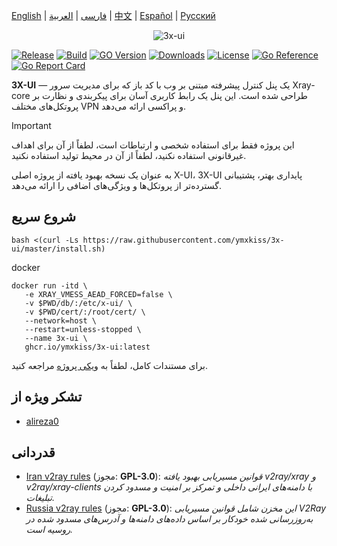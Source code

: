 [English](/README.md) | [فارسی](/README.fa_IR.md) | [العربية](/README.ar_EG.md) |  [中文](/README.zh_CN.md) | [Español](/README.es_ES.md) | [Русский](/README.ru_RU.md)

<p align="center">
  <picture>
    <source media="(prefers-color-scheme: dark)" srcset="./media/3x-ui-dark.png">
    <img alt="3x-ui" src="./media/3x-ui-light.png">
  </picture>
</p>

[![Release](https://img.shields.io/github/v/release/mhsanaei/3x-ui.svg)](https://github.com/MHSanaei/3x-ui/releases)
[![Build](https://img.shields.io/github/actions/workflow/status/mhsanaei/3x-ui/release.yml.svg)](https://github.com/MHSanaei/3x-ui/actions)
[![GO Version](https://img.shields.io/github/go-mod/go-version/mhsanaei/3x-ui.svg)](#)
[![Downloads](https://img.shields.io/github/downloads/mhsanaei/3x-ui/total.svg)](https://github.com/MHSanaei/3x-ui/releases/latest)
[![License](https://img.shields.io/badge/license-GPL%20V3-blue.svg?longCache=true)](https://www.gnu.org/licenses/gpl-3.0.en.html)
[![Go Reference](https://pkg.go.dev/badge/github.com/mhsanaei/3x-ui/v2.svg)](https://pkg.go.dev/github.com/mhsanaei/3x-ui/v2)
[![Go Report Card](https://goreportcard.com/badge/github.com/mhsanaei/3x-ui/v2)](https://goreportcard.com/report/github.com/mhsanaei/3x-ui/v2)

**3X-UI** — یک پنل کنترل پیشرفته مبتنی بر وب با کد باز که برای مدیریت سرور Xray-core طراحی شده است. این پنل یک رابط کاربری آسان برای پیکربندی و نظارت بر پروتکل‌های مختلف VPN و پراکسی ارائه می‌دهد.

> [!IMPORTANT]
> این پروژه فقط برای استفاده شخصی و ارتباطات است، لطفاً از آن برای اهداف غیرقانونی استفاده نکنید، لطفاً از آن در محیط تولید استفاده نکنید.

به عنوان یک نسخه بهبود یافته از پروژه اصلی X-UI، 3X-UI پایداری بهتر، پشتیبانی گسترده‌تر از پروتکل‌ها و ویژگی‌های اضافی را ارائه می‌دهد.

## شروع سریع

```
bash <(curl -Ls https://raw.githubusercontent.com/ymxkiss/3x-ui/master/install.sh)
```
docker
```
docker run -itd \
   -e XRAY_VMESS_AEAD_FORCED=false \
   -v $PWD/db/:/etc/x-ui/ \
   -v $PWD/cert/:/root/cert/ \
   --network=host \
   --restart=unless-stopped \
   --name 3x-ui \
   ghcr.io/ymxkiss/3x-ui:latest
```

برای مستندات کامل، لطفاً به [ویکی پروژه](https://github.com/MHSanaei/3x-ui/wiki) مراجعه کنید.

## تشکر ویژه از

- [alireza0](https://github.com/alireza0/)

## قدردانی

- [Iran v2ray rules](https://github.com/chocolate4u/Iran-v2ray-rules) (مجوز: **GPL-3.0**): _قوانین مسیریابی بهبود یافته v2ray/xray و v2ray/xray-clients با دامنه‌های ایرانی داخلی و تمرکز بر امنیت و مسدود کردن تبلیغات._
- [Russia v2ray rules](https://github.com/runetfreedom/russia-v2ray-rules-dat) (مجوز: **GPL-3.0**): _این مخزن شامل قوانین مسیریابی V2Ray به‌روزرسانی شده خودکار بر اساس داده‌های دامنه‌ها و آدرس‌های مسدود شده در روسیه است._
